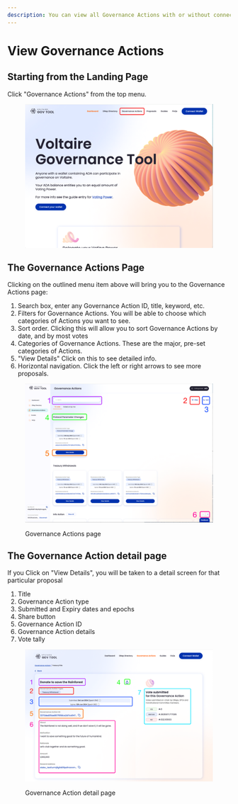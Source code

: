 ```yaml
---
description: You can view all Governance Actions with or without connecting a wallet
---
```


# View Governance Actions

## Starting from the Landing Page

Click "Governance Actions" from the top menu.

<div align="left">

<figure><img src="../../../../.gitbook/assets/gov actions menu item.png" alt=""><figcaption></figcaption></figure>

</div>

## The Governance Actions Page

Clicking on the outlined menu item above will bring you to the Governance Actions page:

1. Search box, enter any Governance Action ID, title, keyword, etc.
2. Filters for Governance Actions. You will be able to choose which categories of Actions you want to see.&#x20;
3. Sort order. Clicking this will allow you to sort Governance Actions by date, and by most votes
4. Categories of Governance Actions. These are the major, pre-set categories of Actions.
5. "View Details" Click on this to see detailed info.
6. Horizontal navigation. Click the left or right arrows to see more proposals.

<figure><img src="../../../../.gitbook/assets/a.png" alt=""><figcaption><p>Governance Actions page</p></figcaption></figure>

## The Governance Action detail page

If you Click on "View Details", you will be taken to a detail screen for that particular proposal

1. Title
2. Governance Action type
3. Submitted and Expiry dates and epochs
4. Share button
5. Governance Action ID
6. Governance Action details
7. Vote tally

<figure><img src="../../../../.gitbook/assets/Donate.png" alt=""><figcaption><p>Governance Action detail page</p></figcaption></figure>
